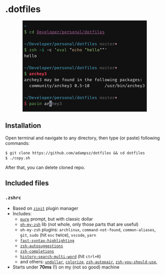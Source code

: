 # .dotfiles

<p align="center">
  <img alt="screenshot" src="./images/screenshot.png">
</p>

## Installation

Open terminal and navigate to any directory, then type (or paste) following commands:

```shell
$ git clone https://github.com/adampsz/dotfiles && cd dotfiles
$ ./copy.sh
```

After that, you can delete cloned repo.

## Included files

### `.zshrc`

- Based on [`zinit`](https://github.com/zdharma/zinit) plugin manager
- Includes:
  - [`pure`](https://github.com/sindresorhus/pure) prompt, but with classic dollar
  - [`oh-my-zsh`](https://github.com/ohmyzsh/ohmyzsh/) lib (not whole, only those parts that are useful)
  - `oh-my-zsh` plugins:
    `archlinux`,
    `command-not-found`,
    `common-aliases`,
    `git`,
    `sudo` (hit `esc` twice),
    `vscode`,
    `yarn`
  - [`fast-syntax-highlighting`](https://github.com/zdharma/fast-syntax-highlighting)
  - [`zsh-autosuggestions`](https://github.com/zsh-users/zsh-autosuggestions)
  - [`zsh-completions`](https://github.com/zsh-users/zsh-completions)
  - [`history-search-multi-word`](https://github.com/zdharma/history-search-multi-word) (hit `ctrl+R`)
  - and others:
    [`undollar`](https://github.com/zpm-zsh/undollar),
    [`colorize`](https://github.com/zpm-zsh/colorize),
    [`zsh-autopair`](https://github.com/hlissner/zsh-autopair),
    [`zsh-you-should-use`](https://github.com/MichaelAquilina/zsh-you-should-use),
- Starts under **70ms** (!) on my (not so good) machine

